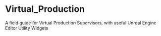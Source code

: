 # Virtual_Production

A field guide for Virtual Production Supervisors, with useful Unreal Engine Editor Utility Widgets
